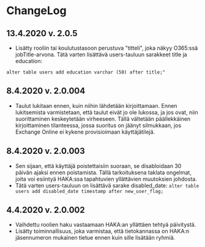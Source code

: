 # ChangeLog

## 13.4.2020 v. 2.0.5
- Lisätty rooliin tai koulutustasoon perustuva "titteli", joka näkyy O365:ssä jobTitle-arvona. Tätä varten lisättävä users-tauluun sarakkeet title ja education:
```alter table users add title varchar (50) after firstname; 
alter table users add education varchar (50) after title;" 
```

## 8.4.2020 v. 2.0.004
- Taulut lukitaan ennen, kuin niihin lähdetään kirjoittamaan. Ennen lukitsemista varmistetaan, että taulut eivät jo ole lukossa, ja jos ovat, niin suorittaminen keskeytetään virheeseen. Tällä vältetään päällekkäinen kirjoittaminen tilanteessa, jossa suoritus on jäänyt silmukkaan, jos Exchange Online ei kykene provisioimaan käyttäjätilejä.

## 8.4.2020 v. 2.0.003
- Sen sijaan, että käyttäjä poistettaisiin suoraan, se disabloidaan 30 päivän ajaksi ennen poistamista. Tällä tarkoituksena taklata ongelmat, joita voi esiintyä HAKA:ssa tapahtuvien yllättävien muutoksien johdosta.
- Tätä varten users-tauluun on lisättävä sarake disabled_date:
```alter table users add disabled_date timestamp after new_user_flag;```

## 4.4.2020 v. 2.0.002 
- Vaihdettu roolien haku vastaamaan HAKA:an yllättäen tehtyä päivitystä.
- Lisätty toiminnallisuus, joka varmistaa, että tietokannassa on HAKA:n jäsennumeron mukainen tietue ennen kuin sille lisätään ryhmiä.
